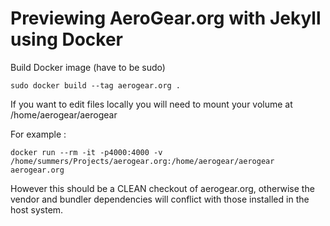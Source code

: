 # Previewing AeroGear.org with Jekyll using Docker

Build Docker image (have to be sudo)
```
sudo docker build --tag aerogear.org .
```
If you want to edit files locally you will need to mount your volume at /home/aerogear/aerogear

For example : 
``` 
docker run --rm -it -p4000:4000 -v /home/summers/Projects/aerogear.org:/home/aerogear/aerogear aerogear.org 
```
However this should be a CLEAN checkout of aerogear.org, otherwise the vendor and bundler dependencies will conflict with those installed in the host system.
